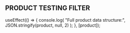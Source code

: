 ## PRODUCT TESTING FILTER

useEffect(() => {
console.log(
"Full product data structure:",
JSON.stringify(product, null, 2)
);
}, [product]);
